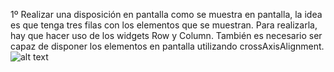 1º Realizar una disposición en pantalla como se muestra en pantalla, la idea es que tenga tres filas con los elementos que se muestran.
Para realizarla, hay que hacer uso de los widgets Row y Column. También es necesario ser capaz de disponer los elementos en pantalla utilizando crossAxisAlignment.
![alt text](https://github.com/Javier-Andres-Dominguez/dart-flutter-exercises/blob/Flutter/1//image.PNG?raw=true)
